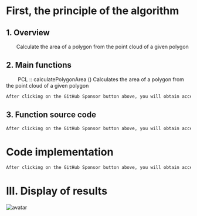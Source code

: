 #  First, the principle of the algorithm 

##  1. Overview 

   Calculate the area of a polygon from the point cloud of a given polygon 

##  2. Main functions 

    PCL :: calculatePolygonArea () Calculates the area of a polygon from the point cloud of a given polygon 

  ```python  
After clicking on the GitHub Sponsor button above, you will obtain access permissions to my private code repository ( https://github.com/slowlon/my_code_bar ) to view this blog code. By searching the code number of this blog, you can find the code you need, code number is: 2024020309574288870
  ```  
##  3. Function source code 

  ```python  
After clicking on the GitHub Sponsor button above, you will obtain access permissions to my private code repository ( https://github.com/slowlon/my_code_bar ) to view this blog code. By searching the code number of this blog, you can find the code you need, code number is: 2024020309574288870
  ```  
#  Code implementation 

  ```python  
After clicking on the GitHub Sponsor button above, you will obtain access permissions to my private code repository ( https://github.com/slowlon/my_code_bar ) to view this blog code. By searching the code number of this blog, you can find the code you need, code number is: 2024020309574288870
  ```  
#  III. Display of results 

 ![avatar]( 8b677755abc949b8a117a1cc83a7230a.png) 

